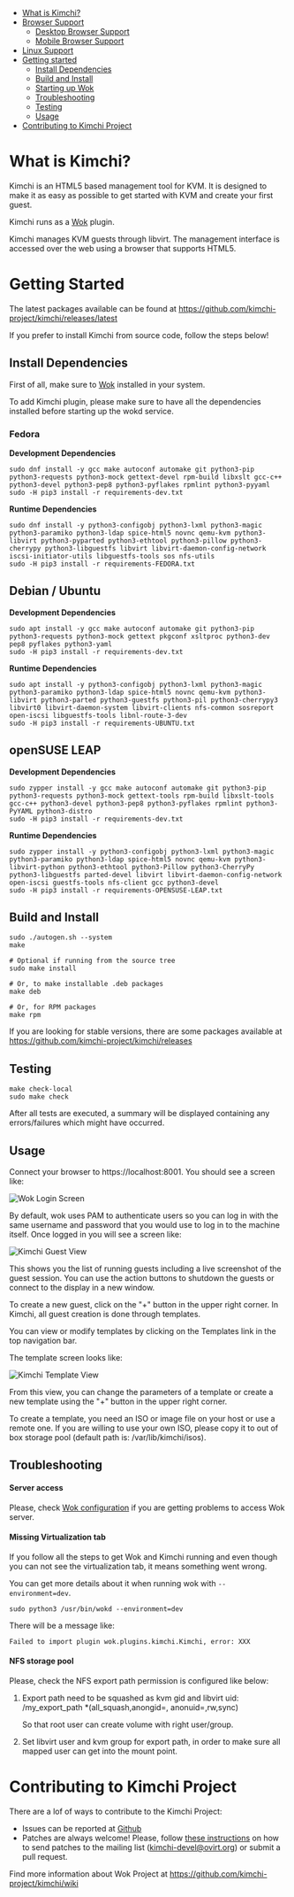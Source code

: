 * [What is Kimchi?](#what-is-kimchi)
* [Browser Support](https://github.com/kimchi-project/wok/#browser-support)
    * [Desktop Browser Support](https://github.com/kimchi-project/wok/#desktop-browser-support)
    * [Mobile Browser Support](https://github.com/kimchi-project/wok/#mobile-browser-support)
* [Linux Support](https://github.com/kimchi-project/wok/#linux-support)
* [Getting started](#getting-started)
    * [Install Dependencies](#install-dependencies)
    * [Build and Install](#build-and-install)
    * [Starting up Wok](https://github.com/kimchi-project/wok/#starting-up-wok)
    * [Troubleshooting](#troubleshooting)
    * [Testing](#testing)
    * [Usage](#usage)
* [Contributing to Kimchi Project](#contributing-to-kimchi-project)

# What is Kimchi?

Kimchi is an HTML5 based management tool for KVM. It is designed to make it as
easy as possible to get started with KVM and create your first guest.

Kimchi runs as a [Wok](https://github.com/kimchi-project/wok/wiki) plugin.

Kimchi manages KVM guests through libvirt. The management interface is accessed
over the web using a browser that supports HTML5.

# Getting Started

The latest packages available can be found at https://github.com/kimchi-project/kimchi/releases/latest

If you prefer to install Kimchi from source code, follow the steps below!

## Install Dependencies

First of all, make sure to [Wok](https://github.com/kimchi-project/wok/#getting-started)
installed in your system.

To add Kimchi plugin, please make sure to have all the dependencies installed
before starting up the wokd service.

### Fedora

**Development Dependencies**

    sudo dnf install -y gcc make autoconf automake git python3-pip python3-requests python3-mock gettext-devel rpm-build libxslt gcc-c++ python3-devel python3-pep8 python3-pyflakes rpmlint python3-pyyaml
    sudo -H pip3 install -r requirements-dev.txt

**Runtime Dependencies**

    sudo dnf install -y python3-configobj python3-lxml python3-magic python3-paramiko python3-ldap spice-html5 novnc qemu-kvm python3-libvirt python3-pyparted python3-ethtool python3-pillow python3-cherrypy python3-libguestfs libvirt libvirt-daemon-config-network iscsi-initiator-utils libguestfs-tools sos nfs-utils
    sudo -H pip3 install -r requirements-FEDORA.txt

## Debian / Ubuntu

**Development Dependencies**

    sudo apt install -y gcc make autoconf automake git python3-pip python3-requests python3-mock gettext pkgconf xsltproc python3-dev pep8 pyflakes python3-yaml
    sudo -H pip3 install -r requirements-dev.txt

**Runtime Dependencies**

    sudo apt install -y python3-configobj python3-lxml python3-magic python3-paramiko python3-ldap spice-html5 novnc qemu-kvm python3-libvirt python3-parted python3-guestfs python3-pil python3-cherrypy3 libvirt0 libvirt-daemon-system libvirt-clients nfs-common sosreport open-iscsi libguestfs-tools libnl-route-3-dev
    sudo -H pip3 install -r requirements-UBUNTU.txt

## openSUSE LEAP

**Development Dependencies**

    sudo zypper install -y gcc make autoconf automake git python3-pip python3-requests python3-mock gettext-tools rpm-build libxslt-tools gcc-c++ python3-devel python3-pep8 python3-pyflakes rpmlint python3-PyYAML python3-distro
    sudo -H pip3 install -r requirements-dev.txt

**Runtime Dependencies**

    sudo zypper install -y python3-configobj python3-lxml python3-magic python3-paramiko python3-ldap spice-html5 novnc qemu-kvm python3-libvirt-python python3-ethtool python3-Pillow python3-CherryPy python3-libguestfs parted-devel libvirt libvirt-daemon-config-network open-iscsi guestfs-tools nfs-client gcc python3-devel
    sudo -H pip3 install -r requirements-OPENSUSE-LEAP.txt

## Build and Install

    sudo ./autogen.sh --system
    make

    # Optional if running from the source tree
    sudo make install

    # Or, to make installable .deb packages
    make deb

    # Or, for RPM packages
    make rpm

If you are looking for stable versions, there are some packages available at https://github.com/kimchi-project/kimchi/releases

## Testing

    make check-local
    sudo make check

After all tests are executed, a summary will be displayed containing any
errors/failures which might have occurred.

## Usage

Connect your browser to https://localhost:8001.  You should see a screen like:

![Wok Login Screen](/docs/wok-login.png)

By default, wok uses PAM to authenticate users so you can log in with the same username
and password that you would use to log in to the machine itself.  Once logged in
you will see a screen like:

![Kimchi Guest View](/docs/kimchi-guests.png)

This shows you the list of running guests including a live screenshot of
the guest session.  You can use the action buttons to shutdown the guests
or connect to the display in a new window.

To create a new guest, click on the "+" button in the upper right corner.
In Kimchi, all guest creation is done through templates.

You can view or modify templates by clicking on the Templates link in the
top navigation bar.

The template screen looks like:

![Kimchi Template View](/docs/kimchi-templates.png)

From this view, you can change the parameters of a template or create a
new template using the "+" button in the upper right corner.

To create a template, you need an ISO or image file on your host or use a remote one.
If you are willing to use your own ISO, please copy it to out of box storage
pool (default path is: /var/lib/kimchi/isos).

## Troubleshooting

#### Server access
Please, check [Wok configuration](https://github.com/kimchi-project/wok/#troubleshooting)
if you are getting problems to access Wok server.

#### Missing Virtualization tab

If you follow all the steps to get Wok and Kimchi running and even though you can not see
the virtualization tab, it means something went wrong.

You can get more details about it when running wok with `--environment=dev`.

    sudo python3 /usr/bin/wokd --environment=dev

There will be a message like:

    Failed to import plugin wok.plugins.kimchi.Kimchi, error: XXX

#### NFS storage pool
Please, check the NFS export path permission is configured like below:

1. Export path need to be squashed as kvm gid and libvirt uid:
    /my_export_path *(all_squash,anongid=<kvm-gid>, anonuid=<libvirt-uid>,rw,sync)

    So that root user can create volume with right user/group.

2. Set libvirt user and kvm group for export path, in order to make sure all
mapped user can get into the mount point.

# Contributing to Kimchi Project

There are a lof of ways to contribute to the Kimchi Project:

* Issues can be reported at [Github](https://github.com/kimchi-project/kimchi/issues)
* Patches are always welcome! Please, follow [these instructions](https://github.com/kimchi-project/kimchi/wiki/How-to-Contribute)
 on how to send patches to the mailing list (kimchi-devel@ovirt.org) or submit a pull request.

Find more information about Wok Project at https://github.com/kimchi-project/kimchi/wiki
